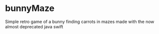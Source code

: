 # bunnyMaze
Simple retro game of a bunny finding carrots in mazes made with the now almost deprecated java swift

